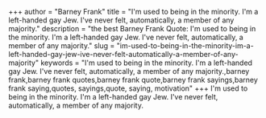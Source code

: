+++
author = "Barney Frank"
title = "I'm used to being in the minority. I'm a left-handed gay Jew. I've never felt, automatically, a member of any majority."
description = "the best Barney Frank Quote: I'm used to being in the minority. I'm a left-handed gay Jew. I've never felt, automatically, a member of any majority."
slug = "im-used-to-being-in-the-minority-im-a-left-handed-gay-jew-ive-never-felt-automatically-a-member-of-any-majority"
keywords = "I'm used to being in the minority. I'm a left-handed gay Jew. I've never felt, automatically, a member of any majority.,barney frank,barney frank quotes,barney frank quote,barney frank sayings,barney frank saying,quotes, sayings,quote, saying, motivation"
+++
I'm used to being in the minority. I'm a left-handed gay Jew. I've never felt, automatically, a member of any majority.
